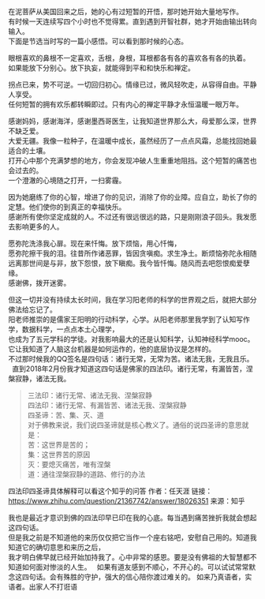 
在泥菩萨从美国回来之后，她的心有过短暂的开悟，那时她开始大量地写作。    
有时候一天连续写四个小时也不觉得累。直到遇到开智社群，她才开始由输出转向输入。    
下面是节选当时写的一篇小感悟。可以看到那时候的心态。    


眼根喜欢的鼻根不一定喜欢，舌根，身根，耳根都各有各的喜欢各有各的执着。  
如果能放下分别心。放下执妄，就能得到平和和快乐和禅定。  

拐点已来，势不可逆。一切回归初心。情缘已过，微风轻吹走，从容得自由。平静人享受。  
任何短暂的拥有欢乐都转瞬即过。只有内心的禅定平静才永恒温暖一眼万年。  

感谢妈妈，感谢海洋，感谢墨西哥医生，让我知道世界那么大，母爱那么深，世界不缺乏爱。  
大爱无疆。我像一粒种子，在温暖中成长，虽然经历了一点点风霜，总能找回她最适合的土壤。    
打开心中那个充满梦想的地方，你会发现冲破人生重重地阻挡。这个短暂的痛苦也会过去的。  
一个澄澈的心境随之打开，一扫雾霾。  


因为她磨练了你的心智，增进了你的见识，消除了你的业障。应自立，助长了你的定慧。他们使你的到真正的幸福快乐。    
感谢所有使你坚定成就的人。不过还有很远很远的路，只是刚刚浪子回头。我发愿去影响更多的人。  


愿弥陀洗涤我心扉。现在来忏悔。放下烦恼，用心忏悔，  
愿弥陀擦干我的泪。往昔所作诸恶罪，皆因贪嗔痴。求生净土。断烦恼弥陀永相随  
远离那世间是与非，放下怨恨，放下瞋痴。我今皆忏悔。随风而去吧怨恨痴爱孽缘。  
感谢佛，拨开迷雾。   


但这一切并没有持续太长时间，我在学习阳老师的科学的世界观之后，就把大部分佛法给忘记了。    
阳老师推崇的是儒家王阳明的行动科学，心学。从阳老师那里我学到了认知写作学，数据科学，一点点本土心理学，   
也成为了五元学科的学徒。对我影响最大的还是认知科学，认知神经科学mooc。   
它让我知道了人脑这台机器是如何运作的，他的底层协议是怎样的。  
不过那时候我的QQ签名是四句话：诸行无常，无常为苦。诸法无我，无我且乐。      
直到2018年2月份我才知道这四句话是佛家的四法印。诸行无常，有漏皆苦，涅槃寂静，诸法无我。

>三法印：诸行无常、诸法无我、涅槃寂静  
四法印：诸行无常、有漏皆苦、诸法无我、涅槃寂静  
四圣谛：苦、集、灭、道  
对于佛教来说，我们说四圣谛就是核心教义了。通俗的说四圣谛的意思就是：    
苦：这世界是苦的；    
集：这世界苦的原因    
灭：要熄灭痛苦，唯有涅槃    
道：通往涅槃寂静的道路、修行的办法    

四法印四圣谛具体解释可以看这个知乎的问答
作者：任天涯
链接：https://www.zhihu.com/question/21367742/answer/18026351
来源：知乎

我也是最近才意识到佛的四法印早已印在我的心底。每当遇到痛苦挫折我就会想起这四句话。  
但是我之前是不知道他的来历仅仅把它当作一个座右铭吧，安慰自己用的。知道我知道它的确切意思和来历之后，  
我才明白佛早就已经开始加持我了。心中非常的感恩。要是没有佛祖的大智慧都不知道如何面对惨淡的人生。  
如果有道友感到不顺心，不开心的。可以试试常常默念这四句话。会有殊胜的守护，强大的信心陪你渡过难关的。
如来乃真语者，实语者。出家人不打诳语
